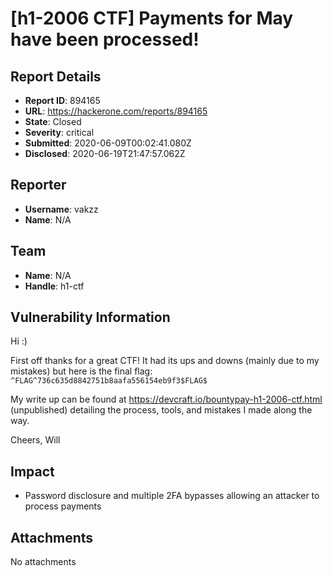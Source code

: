 # [h1-2006 CTF] Payments for May have been processed!

## Report Details
- **Report ID**: 894165
- **URL**: https://hackerone.com/reports/894165
- **State**: Closed
- **Severity**: critical
- **Submitted**: 2020-06-09T00:02:41.080Z
- **Disclosed**: 2020-06-19T21:47:57.062Z

## Reporter
- **Username**: vakzz
- **Name**: N/A

## Team
- **Name**: N/A
- **Handle**: h1-ctf

## Vulnerability Information
Hi :)

First off thanks for a great CTF!  It had its ups and downs (mainly due to my mistakes) but here is the final flag: `^FLAG^736c635d8842751b8aafa556154eb9f3$FLAG$`

My write up can be found at https://devcraft.io/bountypay-h1-2006-ctf.html (unpublished) detailing the process, tools, and mistakes I made along the way.

Cheers,
Will

## Impact

* Password disclosure and multiple 2FA bypasses allowing an attacker to process payments

## Attachments
No attachments
